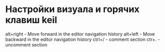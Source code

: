 # Настройки визуала и горячих клавиш keil
alt+right - Move forward in the editor navigation history
alt+left - Move backward in the editor navigation history
ctrl+/ - comment section
ctr+. - uncomment section
